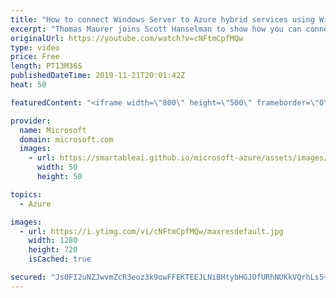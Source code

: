 ```yaml
---
title: "How to connect Windows Server to Azure hybrid services using Windows Admin Center | Azure Friday"
excerpt: "Thomas Maurer joins Scott Hanselman to show how you can connect your Windows Servers on-premises to Azure hybrid services like Azure Site Recovery to protect your virtual machines or Azure Update Management to keep your servers up to date.  1:28 - Demo  Connecting Windows Server to Azure hybrid services"
originalUrl: https://youtube.com/watch?v=cNFtmCpfMQw
type: video
price: Free
length: PT13M36S
publishedDateTime: 2019-11-21T20:01:42Z
heat: 50

featuredContent: "<iframe width=\"800\" height=\"500\" frameborder=\"0\" src=\"https://www.youtube.com/embed/cNFtmCpfMQw\" allow=\"accelerometer; autoplay; encrypted-media; gyroscope; picture-in-picture\" allowfullscreen></iframe>"

provider:
  name: Microsoft
  domain: microsoft.com
  images:
    - url: https://smartableai.github.io/microsoft-azure/assets/images/organizations/microsoft.com-50x50.jpg
      width: 50
      height: 50

topics:
  - Azure

images:
  - url: https://i.ytimg.com/vi/cNFtmCpfMQw/maxresdefault.jpg
    width: 1280
    height: 720
    isCached: true

secured: "Js0FI2uNZJwvmZcR3eoz3k9owFFEKTEEJLNiBHtybHGJOfURhNUKkVQrhLs5+p6KtmS5aH4DiLui2pvdaFm0cXAo8mdUOXj4Mtyz2q10ieUGQWcXxKqfsN/nTC9EPrADAY5uvBMMcGdsWETPG+Zkm/yj9gi10hEkWJRqHh9oVvruckSK/URmJJCdApgPehZ7mkK9EGZxvT2gIhndhtUT1zfI1c9PcFmOR0/JSJ85TNedOIURmAWRizlxmT9tPv85bjTlho4XHZcZ51NJ5MMSL1GedppbSadWKp+QcDdR+9hDJ5BkZ0P8PuLlNlnZ3sRKtAqRkMleaMyyF9FAqzX1u7VDe1KiT7LrFLoUKuKGMjgutFI1K2wuDjJQi5hElKteRElJ29ygvrJkMAUJRUjXX630vkt2W8INWB0BlcIUD+k=;z9IaQsEGf9hXxWBQ8rWCdQ=="
---
```


